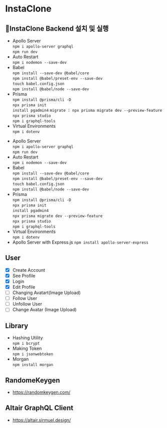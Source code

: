 # InstaClone

## 🚀InstaClone Backend 설치 및 실행


- Apollo Server  
  `npm i apollo-server graphql`  
  `npm run dev`
- Auto Restart  
  `npm i nodemon --save-dev`
- Babel  
  `npm install --save-dev @babel/core`  
  `npm install @babel/preset-env --save-dev`  
  `touch babel.config.json`  
  `npm install @babel/node --save-dev`
- Prisma  
  `npm install @prisma/cli -D`  
  `npx prisma init`  
  `install pgadmin4`
  `migrate : npx prisma migrate dev --preview-feature`  
  `npx prisma studio`  
  `npm i graphql-tools`
- Virtual Environments  
   `npm i dotenv`

* Apollo Server  
  `npm i apollo-server graphql`  
  `npm run dev`
* Auto Restart  
  `npm i nodemon --save-dev`
* Babel  
  `npm install --save-dev @babel/core`  
  `npm install @babel/preset-env --save-dev`  
  `touch babel.config.json`  
  `npm install @babel/node --save-dev`
* Prisma  
  `npm install @prisma/cli -D`  
  `npx prisma init`  
  `install pgadmin4`  
  `npx prisma migrate dev --preview-feature`  
  `npx prisma studio`  
  `npm i graphql-tools`
* Virtual Environments  
  `npm i dotenv`
* Apollo Server with Express.js
`npm install apollo-server-express`  

## User

- [x] Create Account
- [x] See Profile
- [x] Login
- [x] Edit Profile
- [ ] Changing Avatart(Image Upload)
- [ ] Follow User
- [ ] Unfollow User
- [ ] Change Avatar (Image Upload)

## Library

- Hashing Utility  
  `npm i bcrypt`
- Making Token  
  `npm i jsonwebtoken`
- Morgan  
`npm install morgan`


## RandomeKeygen

- https://randomkeygen.com/

## Altair GraphQL Client

- https://altair.sirmuel.design/
